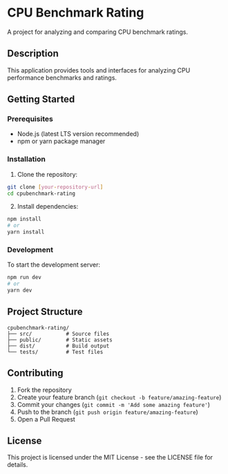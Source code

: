 # CPU Benchmark Rating

A project for analyzing and comparing CPU benchmark ratings.

## Description

This application provides tools and interfaces for analyzing CPU performance benchmarks and ratings.

## Getting Started

### Prerequisites

- Node.js (latest LTS version recommended)
- npm or yarn package manager

### Installation

1. Clone the repository:
```bash
git clone [your-repository-url]
cd cpubenchmark-rating
```

2. Install dependencies:
```bash
npm install
# or
yarn install
```

### Development

To start the development server:
```bash
npm run dev
# or
yarn dev
```

## Project Structure

```
cpubenchmark-rating/
├── src/           # Source files
├── public/        # Static assets
├── dist/          # Build output
└── tests/         # Test files
```

## Contributing

1. Fork the repository
2. Create your feature branch (`git checkout -b feature/amazing-feature`)
3. Commit your changes (`git commit -m 'Add some amazing feature'`)
4. Push to the branch (`git push origin feature/amazing-feature`)
5. Open a Pull Request

## License

This project is licensed under the MIT License - see the LICENSE file for details. 
